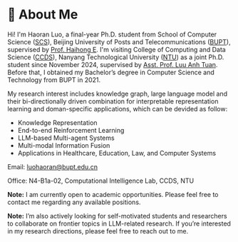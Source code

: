 # 🚩 About Me
Hi! I'm Haoran Luo, a final-year Ph.D. student from School of Computer Science ([SCS](https://scs.bupt.edu.cn/)), Beijing University of Posts and Telecommunications ([BUPT](https://www.bupt.edu.cn/)), supervised by [Prof. Haihong E](https://teacher.bupt.edu.cn/ehaihong/zh_CN/index.htm). I'm visiting College of Computing and Data Science ([CCDS](https://www.ntu.edu.sg/computing)), Nanyang Technological University ([NTU](https://www.ntu.edu.sg/)) as a joint Ph.D. student since November 2024, supervised by [Asst. Prof. Luu Anh Tuan](https://tuanluu.github.io/). Before that, I obtained my Bachelor’s degree in Computer Science and Technology from BUPT in 2021.

My research interest includes knowledge graph, large language model and their bi-directionally driven combination for interpretable representation learning and doman-specific applications, which can be devided as follow:
- Knowledge Representation
- End-to-end Reinforcement Learning
- LLM-based Multi-agent Systems
- Multi-modal Information Fusion
- Applications in Healthcare, Education, Law, and Computer Systems

Email: [luohaoran@bupt.edu.cn](mailto:luohaoran@bupt.edu.cn)

Office: N4-B1a-02, Computational Intelligence Lab, CCDS, NTU

**Note:** I am currently open to academic opportunities. Please feel free to contact me regarding any available positions.

**Note:** I’m also actively looking for self-motivated students and researchers to collaborate on frontier topics in LLM-related research. If you’re interested in my research directions, please feel free to reach out to me.

